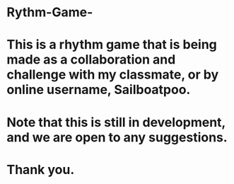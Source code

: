 # Rythm-Game-
# This is a rhythm game that is being made as a collaboration and challenge with my classmate, or by online username, Sailboatpoo.
# Note that this is still in development, and we are open to any suggestions.
# Thank you.
